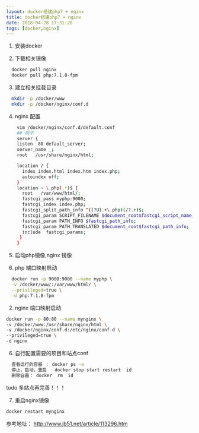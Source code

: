 ```yaml
---
layout: docker搭建php7 + nginx
title: docker搭建php7 + nginx
date: 2018-04-28 17:31:28
tags: [docker,nginx]
---
```

1. 安装docker

2. 下载相关镜像
```bash
  docker pull nginx
  docker pull php:7.1.0-fpm
```
3. 建立相关挂载目录
```bash
  mkdir -p /docker/www
  mkdir -p /docker/nginx/conf.d
```
4. nginx 配置
```bash
    vim /docker/nginx/conf.d/default.conf
    ## 例子
    server {
    listen  80 default_server;
    server_name _;
    root   /usr/share/nginx/html;

    location / {
      index index.html index.htm index.php;
      autoindex off;
    }
    location ~ \.php(.*)$ {
      root   /var/www/html/;
      fastcgi_pass myphp:9000;
      fastcgi_index index.php;
      fastcgi_split_path_info ^((?U).+\.php)(/?.+)$;
      fastcgi_param SCRIPT_FILENAME $document_root$fastcgi_script_name;
      fastcgi_param PATH_INFO $fastcgi_path_info;
      fastcgi_param PATH_TRANSLATED $document_root$fastcgi_path_info;
      include  fastcgi_params;
     }
    }
```
5. 启动php镜像,nginx 镜像

  1. php 端口映射启动
```bash
  docker run -p 9000:9000 --name myphp \
  -v /docker/www/:/var/www/html/ \
  --privileged=true \
  -d php:7.1.0-fpm
```
  2. nginx 端口映射启动
```bash
docker run -p 80:80 --name mynginx \
-v /docker/www:/usr/share/nginx/html \
-v /docker/nginx/conf.d:/etc/nginx/conf.d \
--privileged=true \
-d nginx
```
6. 自行配置需要的项目和站点conf
```bash
  查看运行的容器 ： docker ps -a
  停止，启动，重启   docker stop start restart  id
  删除容器： docker  rm  id
```
  todo 多站点再完善！！！

7. 重启nginx镜像
```bash
docker restart mynginx
```


参考地址： http://www.jb51.net/article/113296.htm
